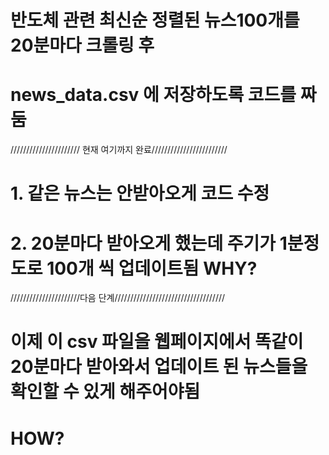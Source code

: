 # 반도체 관련 최신순 정렬된 뉴스100개를 20분마다 크롤링 후
# news_data.csv 에 저장하도록 코드를 짜둠
////////////////////// 현재 여기까지 완료////////////////////////
# 1.  같은 뉴스는 안받아오게 코드 수정
# 2. 20분마다 받아오게 했는데 주기가 1분정도로 100개 씩 업데이트됨 WHY?
//////////////////////다음 단계///////////////////////////////////
# 이제 이 csv 파일을 웹페이지에서 똑같이 20분마다 받아와서 업데이트 된 뉴스들을 확인할 수 있게 해주어야됨
# HOW?
